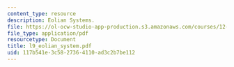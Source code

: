 ```yaml
---
content_type: resource
description: Eolian Systems.
file: https://ol-ocw-studio-app-production.s3.amazonaws.com/courses/12-110-sedimentary-geology-fall-2004/117b541e3c5827364110ad3c2b7be112_l9_eolian_system.pdf
file_type: application/pdf
resourcetype: Document
title: l9_eolian_system.pdf
uid: 117b541e-3c58-2736-4110-ad3c2b7be112
---
```

